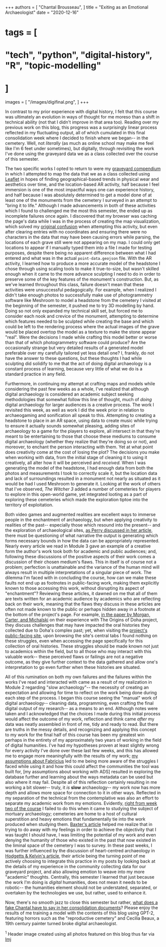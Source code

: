 +++
authors = [
    "Chantal Brousseau",
]
title = "Exiting as an Emotional Archaeologist"
date = "2020-12-16"
# tags = [
#     "tech", "python", "digital-history", "R", "topic-modelling"
# ]
images = [
"/images/digifinal.png",
]
+++

In contrast to my prior experience with digital history, I felt that this course was ultimately an evolution in ways of thought for me moreso than a shift in technical ability (not that I didn't improve in that area too). Reading over my previous work on this blog, this progress was a surprisingly linear process reflected in my fluctuating output, all of which cumulated in this final consolidation week where I decided to finish where we began-- in the cemetery. Well, not *literally* (as much as online school may make me feel like I'm 6 feet under sometimes), but digitally, through revisiting the work I've done using the graveyard data we as a class collected over the course of this semester.

The two specific works I opted to return to were my [graveyard compendium](https://digiarch.netlify.app/week/10/start-compendium/) in which I attempted to map the data that we as a class collected using [Leaflet](https://www.r-graph-gallery.com/map.html) in hopes of finding geographical-based trends in physical wear and aesthetics over time, and the location-based AR activity, half because I feel immersion is one of the most impactful ways one can experience history, and half because I was absolutely determined to get a model done of at least one of the monuments from the cemetery I surveyed in an attempt to "bring it to life." Although I made advancements in both of these activities which I found to challenged me the most this semester, the ended up as incomplete failures once again. I discovered that my browser was caching the page's data while I was in the process of creating the map visualization, which solved my [original confusion](https://github.com/ChantalMB/digiarch-week-ten/blob/master/notes.md) when attempting this activity, but even after clearing entries with no coordinates and ensuring there were no characters in the data that may have been causing errors while parsing, the locations of each grave still were not appearing on my map. I could only get locations to appear if I manually typed them into a file I made for testing purposes, despite there being no apparent difference between what I had entered and what was in the actual `point-data.geojson` file. With the AR activity, I learned how to produce a more accurate model of the headstone I chose through using scaling tools to make it true-to-size, but wasn't skilled enough when it came to the more advance sculpting I need to do in order to preserve some of the key features of the monument's construction. But, as we've learned throughout this class, failure doesn't mean that these activities were unsuccessful pedagogically. For example, when I realized I didn't take enough photos to successfully make use of photogrammetry software like Meshroom to model a headstone from the cemetery I visited at the beginning of the semester, it pushed me to try 3D modelling by hand. Doing so not only expanded my technical skill set, but forced me to consider each nook and crevice of the monument, attempting to determine which features needed to be sculpted while creating the base and which could be left to the rendering process where the actual images of the grave would be placed overtop the model as a texture to make the stone appear "real". Were the decisions I made while crafting this model better or worse than that of which photogrammetry software could produce? Are the occasionally strange but very detailed results of a generated model preferable over my carefully tailored yet less detail one? I, frankly, do not have the answer to these questions, but these thoughts I had while sculpting did solidify to me that the act of doing digital archaeology is a constant process of learning, because very little of what we do is a standard practice in any field.

Furthermore, in continuing my attempt at crafting maps and models while considering the past few weeks as a whole, I've realized that although digital archaeology is considered an academic subject seeking methodologies that somewhat follow this line of thought, much of *doing* digital archaeology for larger audiences is a creative process. The work I revisited this week, as well as work I did the week prior in relation to archaeogaming and sonification all speak to this. Attempting to creating a headstone to place in an AR space, using data to create music while trying to ensure it actually sounds somewhat pleasing, adding sites of archaeology to a game for the players to explore, all intersect in that they're meant to be entertaining to those that choose these mediums to consume digital archaeology (whether they realize that they're doing so or not), and moreover, to enchant the person interacting with them. Yet at what point does creativity come at the cost of losing the plot? The decisions you make when working with data, from the initial stage of cleaning it to using it creatively, all alter how it will be perceived and *received.* When I was generating the model of the headstone, I had enough data from both the photos and measurements I took to correctly scale it, but the location data and lack of surroundings resulted in a monument not nearly as situated as it would be had I used Meshroom to generate it. Looking at the work of others that I've observed, *The Witcher 3* added a number of cemeteries for players to explore in this open-world game, yet integrated looting as a part of exploring these cemeteries which made the exploration tiptoe into the territory of exploitation.

Both video games and augmented realities are excellent ways to immerse people in the enchantment of archaeology, but when applying creativity to realities of the past-- especially those which resound into the present-- and the exploration of archaeological sites, [as Perry discussed in her article](https://digiarch.netlify.app/data/Perry2019_Enchantment_AcceptedMS.pdf), there must be questioning of what narrative the output is generating which forms necessary bounds in how the data can be appropriately represented. Nearly every article we read in Module 3 gave an example of a creative form the author's work took both for academic and public audiences; and, following these discussions of the positive aspects of their work comes a discussion of their chosen medium's flaws. This in itself is of course not a problem; perfection is unattainable and the variance of the human mind will always result in multiple interpretations of a singular piece of work. The dilemma I'm faced with in concluding the course, how can we make these faults not end up as footnotes in public-facing work, making them explicitly known to those accessing this work, without disrupting its aspect of "enchantment"? Reviewing these articles, it dawned on me that all of them are texts written for an academic audience by academics who are reflecting back on their work, meaning that the flaws they discuss in these articles are often not made known to the public or perhaps hidden away in a footnote at the bottom of the project's page. For example, [in the paper by Morgan, Carter, and Michalski](http://eprints.whiterose.ac.uk/109405/1/eBook_CHNT20_Morgan_etal_2015.pdf) on their experience with The Origins of Doha project, they discuss challenges that may have impacted the oral histories they collected due to Doha's complex past; yet, when visiting the [project's public-facing site](https://originsofdoha.wordpress.com/), upon browsing the site's central tabs I found nothing on these struggles, even when accessing the page specifically for this collection of oral histories. These struggles should be made known not just to academics within the field, but to all those who may interact with this valuable work-- these perceived flaws or failings are not a negative outcome, as they give further context to the data gathered and allow one's interpretation to go even further when these histories are situated.

All of this rumination on both my own failures and the failures within the works I've read and interacted with came as a result of my realization in Module 2 regarding "slow archaeology"-- the necessity of creating an expectation and allowing for time to reflect on the work being done during each step of the process. I began this course seeing the "manual" work of digital archaeology-- cleaning data, programming, even crafting the final digital output of my research-- as a means to an end. Although notes were taken and I acknowledged that the choices I made during this initial process would affect the outcome of my work, reflection and think came *after* my data was neatly assembled in front of me, tidy and ready to read. But there are truths in the messy details, and recognizing and applying this concept to my work for the final half of this course has been my greatest win perhaps in the entirety of my approximately two years of working in the field of digital humanities. I've had my hypotheses proven at least slightly wrong for every activity I've done over these last few weeks, and this has allowed me to engage more meaningfully with the results of my work; [my assumptions about Fabricius](https://hist-digitized.netlify.app/post/2020-11-29-week-10/) led to me being more aware of the struggles I faced while using it and how this could affect the communities the tool was built for, [my assumptions about working with ADS] resulted in exploring the database further and learning about the ways metadata can be used but also where it may fail. Despite all of this reflection certainly resulting in me working a bit slower-- truly, it *is* **slow** archaeology-- my work now has more depth and allows more space for connection to it in other ways. Reflected in my separation of the technical from the contemplative was also an effort to separate my academic work from my emotions. Evidently, [right from week two of the course](https://hist-digitized.netlify.app/post/2020-09-28-week-2/) I failed to do this when it came to studying the subject of mortuary archaeology; cemeteries are home to a host of cultural superstition and heavy emotions that fundamentally tie into the work produced when studying them. [Baxter's article](https://digiarch.netlify.app/data/Baxter_chp_Archaeologies_of_the_Heart.pdf) helped me realize that in trying to do away with my feelings in order to achieve the objectivity that I was taught I should have, I was limiting the potential of my work and even denying the humanity of those who existed in the past that now existed in the liminal space of the cemetery I was to survey. In these past weeks, I was further influenced by the discussion of heart-centred archaeology in [Hodgetts & Kelvin's article](https://digiarch.netlify.app/data/hodgetts-kelvin.pdf), their article being the turning point of me actively choosing to integrate this practice in my posts by looking back at the details of my experience in the community collecting data for our graveyard project, and also allowing emotion to weave into my more "academic" thoughts. Centrally, this semester I learned that just because the work I'm doing is *digital* humanities, does not mean it needs to be robotic-- the humanities element should not be understated, separated, or overtaken by the technologies we use, but rather, used to enhance it.

Now, there's no smooth jazz to close this semester but rather, [what does a fake Chantal have to say in her consolidation documents](https://github.com/ChantalMB/digiarch-final-week/blob/master/fakeChantal.md)? Please enjoy the results of me training a model with the contents of this blog using GPT-2, featuring horrors such as the "reproductive cemetery" and Cecilia Beaux, a 19th century painter turned broke digital archaeologist.

<sup>1</sup> Header image created using all photos featured on this blog thus far via [Imj](http://www.zachwhalen.net/pg/imj/)
